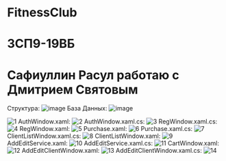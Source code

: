 # FitnessClub
# 3СП9-19ВБ
# Сафиуллин Расул работаю с Дмитрием Святовым
Структура:
![image](https://user-images.githubusercontent.com/125872831/224944524-cc4b6668-736e-49cf-8972-b93c5a443de3.png)
База Данных:
![image](https://user-images.githubusercontent.com/125872831/224944876-590694f5-bf1d-4357-a1ed-fd5e8033b3a9.png)

![1](https://user-images.githubusercontent.com/125872831/227912532-ddad757b-4e48-441b-94fb-b15fb8ffd142.PNG)
AuthWindow.xaml:
![2](https://user-images.githubusercontent.com/125872831/227912570-0cdac0fc-fa18-4f5c-bfd8-88b64f1f65ba.PNG)
AuthWindow.xaml.cs:
![3](https://user-images.githubusercontent.com/125872831/227912586-19728abf-ae43-407d-87da-35e41d7bdba4.PNG)
RegWindow.xaml.cs:
![4](https://user-images.githubusercontent.com/125872831/227912605-579b9bf7-78f6-47db-8431-6e784733157e.PNG)
RegWindow.xaml:
![5](https://user-images.githubusercontent.com/125872831/227912623-4ee40b99-4a46-4adb-8306-4dfb02155a03.PNG)
Purchase.xaml:
![6](https://user-images.githubusercontent.com/125872831/227912638-f8d05f04-38e9-4029-ab1c-dc9a659b7470.PNG)
Purchase.xaml.cs:
![7](https://user-images.githubusercontent.com/125872831/227912668-94c4c059-c893-4490-9417-50c147989461.PNG)
ClientListWindow.xaml.cs:
![8](https://user-images.githubusercontent.com/125872831/227912687-84d67ad4-6e1e-46c1-bad3-096e28398841.PNG)
ClientListWindow.xaml:
![9](https://user-images.githubusercontent.com/125872831/227912725-ecc9618c-97ae-49f5-aaa5-2ad78172002c.PNG)
AddEditService.xaml:
![10](https://user-images.githubusercontent.com/125872831/227912742-8e8d3187-9743-4044-8c70-09eefd5dc968.PNG)
AddEditService.xaml.cs:
![11](https://user-images.githubusercontent.com/125872831/227912764-57a49128-7c01-4387-ad6f-5ff966cd3772.PNG)
CartWindow.xaml:
![12](https://user-images.githubusercontent.com/125872831/227912781-e1bf87d0-072e-41d8-9a95-5b8d64896a9c.PNG)
AddEditClientWindow.xaml:
![13](https://user-images.githubusercontent.com/125872831/227912788-f99ddf5a-1050-4533-834b-b3a8bf23cdbc.PNG)
AddEditClientWindow.xaml.cs:
![14](https://user-images.githubusercontent.com/125872831/227912809-ab73f27a-0e8f-41f2-afa9-082ad6a6600a.PNG)
